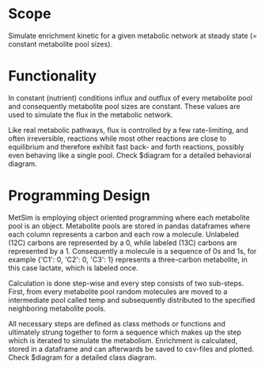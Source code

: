 Scope
=====

Simulate enrichment kinetic for a given metabolic network at steady state (= constant metabolite pool sizes).


Functionality
=============

In constant (nutrient) conditions influx and outflux of every metabolite pool and consequently metabolite pool sizes are constant.
These values are used to simulate the flux in the metabolic network.

Like real metabolic pathways, flux is controlled by a few rate-limiting, and often irreversible, reactions while most other reactions are close to equilibrium and therefore exhibit fast back- and forth reactions, possibly even behaving like a single pool.
Check $diagram for a detailed behavioral diagram.

Programming Design
==================

MetSim is employing object oriented programming where each metabolite pool is an object.
Metabolite pools are stored in pandas dataframes where each column represents a carbon and each row a molecule.
Unlabeled (12C) carbons are represented by a 0, while labeled (13C) carbons are represented by a 1.
Consequently a molecule is a sequence of 0s and 1s, for example {'C1': 0, 'C2': 0, 'C3': 1} represents a three-carbon metabolite, in this case lactate, which is labeled once.

Calculation is done step-wise and every step consists of two sub-steps.
First, from every metabolite pool random molecules are moved to a intermediate pool called temp and subsequently distributed to the specified neighboring metabolite pools.

All necessary steps are defined as class methods or functions and ultimately strung together to form a sequence which makes up the step which is iterated to simulate the metabolism.
Enrichment is calculated, stored in a dataframe and can afterwards be saved to csv-files and plotted.
Check $diagram for a detailed class diagram.
